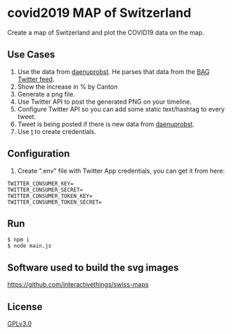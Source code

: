 # covid2019 MAP of Switzerland
Create a map of Switzerland and plot the COVID19 data on the map.

## Use Cases
1. Use the data from [daenuprobst](https://github.com/daenuprobst/covid19-cases-switzerland/blob/master/covid19_cases_switzerland.csv). He parses that data from the [BAG Twitter feed](https://twitter.com/BAG_OFSP_UFSP/).
2. Show the increase in % by Canton
3. Generate a png file.
4. Use Twitter API to post the generated PNG on your timeline.
5. Configure Twitter API so you can add some static text/hashtag to every tweet.
6. Tweet is being posted if there is new data from [daenuprobst](https://github.com/daenuprobst/).
7. Use [t](https://github.com/sferik/t) to create credentials.


## Configuration
1. Create ".env" file with Twitter App credentials, you can get it from here: [](https://developer.twitter.com)

```
TWITTER_CONSUMER_KEY=
TWITTER_CONSUMER_SECRET=
TWITTER_CONSUMER_TOKEN_KEY=
TWITTER_CONSUMER_TOKEN_SECRET=

```


## Run

```
$ npm i
$ node main.js
```


## Software used to build the svg images
https://github.com/interactivethings/swiss-maps

## License
[GPLv3.0](https://github.com/zdavatz/covid2019_ch_map/blob/master/LICENSE)
